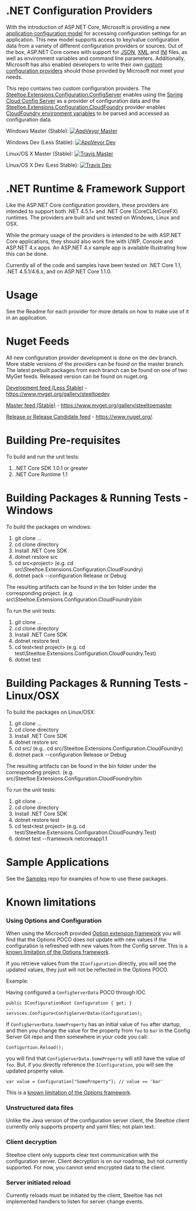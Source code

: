 # .NET Configuration Providers

With the introduction of ASP.NET Core, Microsoft is providing a new [application configuration model](https://docs.asp.net/en/latest/fundamentals/configuration.html) for accessing configuration settings for an application. This new model supports access to key/value configuration data from a variety of different configuration providers or sources. Out of the box, ASP.NET Core comes with support for [JSON](https://github.com/aspnet/Configuration/tree/dev/src/Microsoft.Extensions.Configuration.Json), [XML](https://github.com/aspnet/Configuration/tree/dev/src/Microsoft.Extensions.Configuration.Xml) and [INI](https://github.com/aspnet/Configuration/tree/dev/src/Microsoft.Extensions.Configuration.Ini) files, as well as environment variables and command line parameters.  Additionally, Microsoft has also enabled developers to write their own [custom configuration providers](https://docs.asp.net/en/latest/fundamentals/configuration.html#custom-config-providers) should those provided by Microsoft not meet your needs.  

This repo contains two custom configuration providers.  The [Steeltoe.Extensions.Configuration.ConfigServer](https://github.com/SteeltoeOSS/Configuration/tree/master/src/Steeltoe.Extensions.Configuration.ConfigServer) enables using the [Spring Cloud Config Server](https://projects.spring.io/spring-cloud/) as a provider of configuration data and the [Steeltoe.Extensions.Configuration.CloudFoundry](https://github.com/SteeltoeOSS/Configuration/tree/master/src/Steeltoe.Extensions.Configuration.CloudFoundry) provider enables [CloudFoundry environment variables](https://docs.cloudfoundry.org) to be parsed and accessed as configuration data.

Windows Master (Stable):  [![AppVeyor Master](https://ci.appveyor.com/api/projects/status/27c2hd0460aac1cs/branch/master?svg=true)](https://ci.appveyor.com/project/steeltoe/Configuration)

Windows Dev (Less Stable):  [![AppVeyor Dev](https://ci.appveyor.com/api/projects/status/27c2hd0460aac1cs/branch/dev?svg=true)](https://ci.appveyor.com/project/steeltoe/Configuration)

Linux/OS X Master (Stable): [![Travis Master](https://travis-ci.org/SteeltoeOSS/Configuration.svg?branch=master)](https://travis-ci.org/SteeltoeOSS/Configuration)

Linux/OS X Dev (Less Stable): [![Travis Dev](https://travis-ci.org/SteeltoeOSS/Configuration.svg?branch=dev)](https://travis-ci.org/SteeltoeOSS/Configuration)

# .NET Runtime & Framework Support
Like the ASP.NET Core configuration providers, these providers are intended to support both .NET 4.5.1+ and .NET Core (CoreCLR/CoreFX) runtimes.  The providers are built and unit tested on Windows, Linux and OSX.

While the primary usage of the providers is intended to be with ASP.NET Core applications, they should also work fine with UWP, Console and ASP.NET 4.x apps. An ASP.NET 4.x sample app is available illustrating how this can be done.

Currently all of the code and samples have been tested on .NET Core 1.1, .NET 4.5.1/4.6.x, and on ASP.NET Core 1.1.0.

# Usage
See the Readme for each provider for more details on how to make use of it in an application.

# Nuget Feeds
All new configuration provider development is done on the dev branch. More stable versions of the providers can be found on the master branch. The latest prebuilt packages from each branch can be found on one of two MyGet feeds. Released version can be found on nuget.org.

[Development feed (Less Stable)](https://www.myget.org/gallery/steeltoedev) - https://www.myget.org/gallery/steeltoedev

[Master feed (Stable)](https://www.myget.org/gallery/steeltoemaster) - https://www.myget.org/gallery/steeltoemaster

[Release or Release Candidate feed](https://www.nuget.org/) - https://www.nuget.org/. 

# Building Pre-requisites
To build and run the unit tests:

1. .NET Core SDK 1.0.1 or greater
2. .NET Core Runtime 1.1

# Building Packages & Running Tests - Windows
To build the packages on windows:

1. git clone ...
2. cd clone directory
3. Install .NET Core SDK
4. dotnet restore src
5. cd src\<project> (e.g. cd src\Steeltoe.Extensions.Configuration.CloudFoundry)
6. dotnet pack --configuration Release or Debug

The resulting artifacts can be found in the bin folder under the corresponding project. (e.g. src\Steeltoe.Extensions.Configuration.CloudFoundry\bin

To run the unit tests:

1. git clone ...
2. cd clone directory
3. Install .NET Core SDK 
4. dotnet restore test
5. cd test\<test project> (e.g. cd test\Steeltoe.Extensions.Configuration.CloudFoundry.Test)
6. dotnet test 

# Building Packages & Running Tests - Linux/OSX
To build the packages on Linux/OSX:

1. git clone ...
2. cd clone directory
3. Install .NET Core SDK
4. dotnet restore src
5. cd src/<project> (e.g.. cd src/Steeltoe.Extensions.Configuration.CloudFoundry)
6. dotnet pack --configuration Release or Debug

The resulting artifacts can be found in the bin folder under the corresponding project. (e.g. src/Steeltoe.Extensions.Configuration.CloudFoundry/bin

To run the unit tests:

1. git clone ...
2. cd clone directory
3. Install .NET Core SDK 
4. dotnet restore test
5. cd test\<test project> (e.g. cd test/Steeltoe.Extensions.Configuration.CloudFoundry.Test)
6. dotnet test --framework netcoreapp1.1

# Sample Applications
See the [Samples](https://github.com/SteeltoeOSS/Samples) repo for examples of how to use these packages.

# Known limitations

### Using Options and Configuration
When using the Microsoft provided [Option extension framework](https://docs.asp.net/en/latest/fundamentals/configuration.html?highlight=ioptions#using-options-and-configuration-objects) you will find that the Options POCO does not update with new values if the configuration is refreshed with new values from the Config server. This is a [known limitation of the Options framework](https://github.com/aspnet/Options/issues/145).

If you retrieve values from the `IConfiguration` directly, you will see the updated values, they just will not be reflected in the Options POCO.

Example:

Having configured a `ConfigServerData` POCO through IOC

```
public IConfigurationRoot Configuration { get; }
...
services.Configure<ConfigServerData>(Configuration);
```
If `ConfigServerData.SomeProperty` has an initial value of `foo` after startup, and then you change the value for the property from `foo` to `bar` in the Config Server Git repo and then somewhere in your code you call:
```
Configurtion.Reload();
```
you will find that `ConfigServerData.SomeProperty` will still have the value of `foo`. But, if you directly reference the `IConfiguration`, you will see the updated property value.

```
var value = Configuration["SomeProperty"]; // value == 'bar'
```

This is a [known limitation of the Options framework](https://github.com/aspnet/Options/issues/145).

### Unstructured data files
Unlike the Java version of the configuration server client, the Steeltoe client currently only supports property and yaml files; not plain text.

### Client decryption
Steeltoe client only supports clear text communication with the configuration server. Client decryption is on our roadmap, but not currently supported. For now, you cannot send encrypted data to the client.

### Server initiated reload
Currently reloads must be initiated by the client, Steeltoe has not implemented handlers to listen for server change events.

